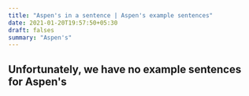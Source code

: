 ```yaml
---
title: "Aspen's in a sentence | Aspen's example sentences"
date: 2021-01-20T19:57:50+05:30
draft: falses
summary: "Aspen's"
---
```

## Unfortunately, we have no example sentences for Aspen's                 
